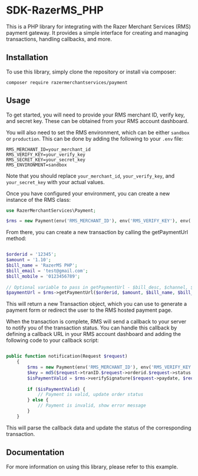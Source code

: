 # SDK-RazerMS_PHP

This is a PHP library for integrating with the Razer Merchant Services (RMS) payment gateway. It provides a simple interface for creating and managing transactions, handling callbacks, and more.

## Installation

To use this library, simply clone the repository or install via composer:

````
composer require razermerchantservices/payment
````

## Usage

To get started, you will need to provide your RMS merchant ID, verify key, and secret key. These can be obtained from your RMS account dashboard.

You will also need to set the RMS environment, which can be either `sandbox` or `production`. This can be done by adding the following to your `.env` file:

````
RMS_MERCHANT_ID=your_merchant_id
RMS_VERIFY_KEY=your_verify_key
RMS_SECRET_KEY=your_secret_key
RMS_ENVIRONMENT=sandbox
````

Note that you should replace `your_merchant_id`, `your_verify_key`, and `your_secret_key` with your actual values.

Once you have configured your environment, you can create a new instance of the RMS class:

```php
use RazerMerchantServices\Payment;

$rms = new Payment(env('RMS_MERCHANT_ID'), env('RMS_VERIFY_KEY'), env('RMS_SECRET_KEY'), env('RMS_ENVIRONMENT'));
```

From there, you can create a new transaction by calling the getPaymentUrl method:

```php

$orderid = '12345';
$amount = '1.10';
$bill_name = 'RazerMS PHP';
$bill_email = 'test@gmail.com';
$bill_mobile = '0123456789';
        
// Optional variable to pass in getPaymentUrl - $bill_desc, $channel, $currency, $returnUrl, $callbackurl, $cancelurl
$paymentUrl = $rms->getPaymentUrl($orderid, $amount, $bill_name, $bill_email, $bill_mobile);
```

This will return a new Transaction object, which you can use to generate a payment form or redirect the user to the RMS hosted payment page.

When the transaction is complete, RMS will send a callback to your server to notify you of the transaction status. You can handle this callback by defining a callback URL in your RMS account dashboard and adding the following code to your callback script:

```php

public function notification(Request $request)
    {   
        $rms = new Payment(env('RMS_MERCHANT_ID'), env('RMS_VERIFY_KEY'), env('RMS_SECRET_KEY'), env('RMS_ENVIRONMENT'));
        $key = md5($request->tranID.$request->orderid.$request->status.$request->domain.$request->amount.$request->currency);
        $isPaymentValid = $rms->verifySignature($request->paydate, $request->domain, $key, $request->appcode, $request->skey);
    
        if ($isPaymentValid) {
            // Payment is valid, update order status
        } else {
            // Payment is invalid, show error message
        }
    }

 ```
 
 This will parse the callback data and update the status of the corresponding transaction.
 
 
## Documentation

For more information on using this library, please refer to this example.

